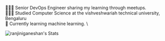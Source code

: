 👩🏻‍💻 Senior DevOps Engineer sharing my learning through meetups.\
👩🏻‍🎓 Studied Computer Science at the vishveshwariah technical university, Bengaluru \
💭 Currently learning machine learning. \

![ranjiniganeshan's Stats](https://github-readme-stats.vercel.app/api?username=ranjiniganeshan&theme=prussian&show_icons=true&hide_border=true&count_private=true)
